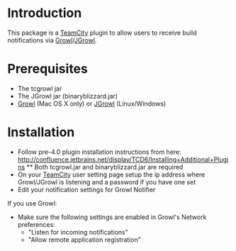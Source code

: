 # Introduction #

This package is a [TeamCity](http://www.jetbrains.com/teamcity/) plugin to allow users to receive build notifications via [Growl](http://growl.info)/[JGrowl](http://homepage.mac.com/stevevm/JGrowl/JGrowl.tar.gz).

# Prerequisites # 

  * The tcgrowl jar
  * The JGrowl jar (binaryblizzard.jar)
  * [Growl](http://growl.info) (Mac OS X only) or [JGrowl](http://homepage.mac.com/stevevm/JGrowl/JGrowl.tar.gz) (Linux/Windows)

# Installation #
 
  * Follow pre-4.0 plugin installation instructions from here: http://confluence.jetbrains.net/display/TCD6/Installing+Additional+Plugins
  ** Both tcgrowl.jar and binaryblizzard.jar are required
  * On your [TeamCity](http://www.jetbrains.com/teamcity/) user setting page setup the ip address where Growl/JGrowl is listening and a password if you have one set
  * Edit your notification settings for Growl Notifier

If you use Growl:
  * Make sure the following settings are enabled in Growl's Network preferences:
    * "Listen for incoming notifications"
    * "Allow remote application registration"
